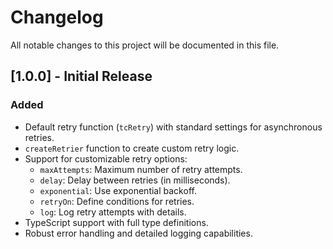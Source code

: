 
# Changelog

All notable changes to this project will be documented in this file.

## [1.0.0] - Initial Release
### Added
- Default retry function (`tcRetry`) with standard settings for asynchronous retries.
- `createRetrier` function to create custom retry logic.
- Support for customizable retry options:
  - `maxAttempts`: Maximum number of retry attempts.
  - `delay`: Delay between retries (in milliseconds).
  - `exponential`: Use exponential backoff.
  - `retryOn`: Define conditions for retries.
  - `log`: Log retry attempts with details.
- TypeScript support with full type definitions.
- Robust error handling and detailed logging capabilities.
